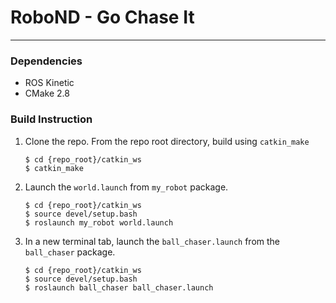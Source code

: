 # RoboND - Go Chase It

---

### Dependencies

- ROS Kinetic
- CMake 2.8

### Build Instruction

1. Clone the repo. From the repo root directory, build using `catkin_make`

    ``` shell
    $ cd {repo_root}/catkin_ws
    $ catkin_make
    ```

2. Launch the `world.launch` from `my_robot` package.

    ``` shell
    $ cd {repo_root}/catkin_ws
    $ source devel/setup.bash
    $ roslaunch my_robot world.launch
    ```

3. In a new terminal tab, launch the `ball_chaser.launch` from the `ball_chaser` package.

    ``` shell
    $ cd {repo_root}/catkin_ws
    $ source devel/setup.bash
    $ roslaunch ball_chaser ball_chaser.launch
